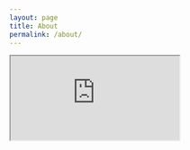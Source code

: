 ```yaml
---
layout: page
title: About
permalink: /about/
---
```


<iframe src="https://github.com/sponsors/vardius?preview=true" title="About"></iframe>
